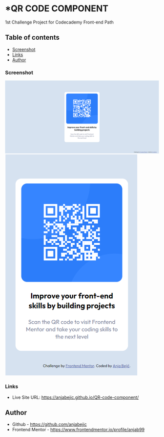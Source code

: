 # *QR CODE COMPONENT
1st Challenge Project for Codecademy Front-end Path

## Table of contents

  - [Screenshot](#screenshot)
  - [Links](#links)
  - [Author](#author)


### Screenshot

![Desktop View](/images/my-desktop-view.png) 
![Mobile View](/images/my-mobile-view.png) 


### Links

- Live Site URL: https://anjabejic.github.io/QR-code-component/


## Author

- Github - https://github.com/anjabejic
- Frontend Mentor - https://www.frontendmentor.io/profile/anjab99

